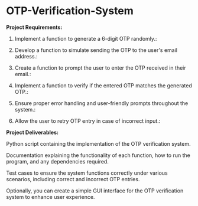 # OTP-Verification-System

**Project Requirements:**

1. Implement a function to generate a 6-digit OTP randomly.:

2. Develop a function to simulate sending the OTP to the user's email address.:

3. Create a function to prompt the user to enter the OTP received in their email.:

4. Implement a function to verify if the entered OTP matches the generated OTP.:

5. Ensure proper error handling and user-friendly prompts throughout the system.:

6. Allow the user to retry OTP entry in case of incorrect input.:

**Project Deliverables:**

Python script containing the implementation of the OTP verification system.

Documentation explaining the functionality of each function, how to run the program, and any dependencies required.

Test cases to ensure the system functions correctly under various scenarios, including correct and incorrect OTP entries.

Optionally, you can create a simple GUI interface for the OTP verification system to enhance user experience.

